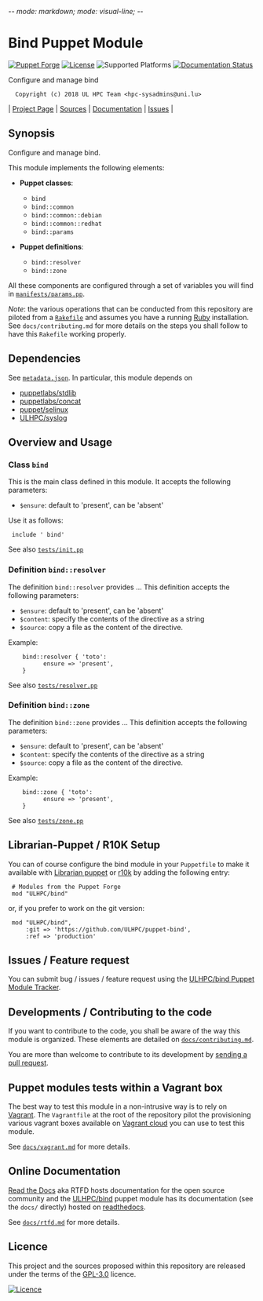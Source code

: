 -*- mode: markdown; mode: visual-line;  -*-

# Bind Puppet Module 

[![Puppet Forge](http://img.shields.io/puppetforge/v/ULHPC/bind.svg)](https://forge.puppetlabs.com/ULHPC/bind)
[![License](http://img.shields.io/:license-GPL3.0-blue.svg)](LICENSE)
![Supported Platforms](http://img.shields.io/badge/platform-debian|redhat|centos-lightgrey.svg)
[![Documentation Status](https://readthedocs.org/projects/ulhpc-puppet-bind/badge/?version=latest)](https://readthedocs.org/projects/ulhpc-puppet-bind/?badge=latest)

Configure and manage bind

      Copyright (c) 2018 UL HPC Team <hpc-sysadmins@uni.lu>
      

| [Project Page](https://github.com/ULHPC/puppet-bind) | [Sources](https://github.com/ULHPC/puppet-bind) | [Documentation](https://ulhpc-puppet-bind.readthedocs.org/en/latest/) | [Issues](https://github.com/ULHPC/puppet-bind/issues) |

## Synopsis

Configure and manage bind.

This module implements the following elements: 

* __Puppet classes__:
    - `bind` 
    - `bind::common` 
    - `bind::common::debian` 
    - `bind::common::redhat` 
    - `bind::params` 

* __Puppet definitions__: 
    - `bind::resolver` 
    - `bind::zone` 

All these components are configured through a set of variables you will find in
[`manifests/params.pp`](manifests/params.pp). 

_Note_: the various operations that can be conducted from this repository are piloted from a [`Rakefile`](https://github.com/ruby/rake) and assumes you have a running [Ruby](https://www.ruby-lang.org/en/) installation.
See `docs/contributing.md` for more details on the steps you shall follow to have this `Rakefile` working properly. 

## Dependencies

See [`metadata.json`](metadata.json). In particular, this module depends on 

* [puppetlabs/stdlib](https://forge.puppetlabs.com/puppetlabs/stdlib)
* [puppetlabs/concat](https://forge.puppetlabs.com/puppetlabs/concat)
* [puppet/selinux](https://forge.puppetlabs.com/puppet/selinux)
* [ULHPC/syslog](https://forge.puppetlabs.com/ULHPC/syslog)

## Overview and Usage

### Class `bind`

This is the main class defined in this module.
It accepts the following parameters: 

* `$ensure`: default to 'present', can be 'absent'

Use it as follows:

     include ' bind'

See also [`tests/init.pp`](tests/init.pp)


### Definition `bind::resolver`

The definition `bind::resolver` provides ...
This definition accepts the following parameters:

* `$ensure`: default to 'present', can be 'absent'
* `$content`: specify the contents of the directive as a string
* `$source`: copy a file as the content of the directive.

Example:

        bind::resolver { 'toto':
		      ensure => 'present',
        }

See also [`tests/resolver.pp`](tests/resolver.pp)

### Definition `bind::zone`

The definition `bind::zone` provides ...
This definition accepts the following parameters:

* `$ensure`: default to 'present', can be 'absent'
* `$content`: specify the contents of the directive as a string
* `$source`: copy a file as the content of the directive.

Example:

        bind::zone { 'toto':
		      ensure => 'present',
        }

See also [`tests/zone.pp`](tests/zone.pp)


## Librarian-Puppet / R10K Setup

You can of course configure the bind module in your `Puppetfile` to make it available with [Librarian puppet](http://librarian-puppet.com/) or
[r10k](https://github.com/adrienthebo/r10k) by adding the following entry:

     # Modules from the Puppet Forge
     mod "ULHPC/bind"

or, if you prefer to work on the git version: 

     mod "ULHPC/bind", 
         :git => 'https://github.com/ULHPC/puppet-bind',
         :ref => 'production' 

## Issues / Feature request

You can submit bug / issues / feature request using the [ULHPC/bind Puppet Module Tracker](https://github.com/ULHPC/puppet-bind/issues). 

## Developments / Contributing to the code 

If you want to contribute to the code, you shall be aware of the way this module is organized. 
These elements are detailed on [`docs/contributing.md`](contributing/index.md).

You are more than welcome to contribute to its development by [sending a pull request](https://help.github.com/articles/using-pull-requests). 

## Puppet modules tests within a Vagrant box

The best way to test this module in a non-intrusive way is to rely on [Vagrant](http://www.vagrantup.com/).
The `Vagrantfile` at the root of the repository pilot the provisioning various vagrant boxes available on [Vagrant cloud](https://atlas.hashicorp.com/boxes/search?utf8=%E2%9C%93&sort=&provider=virtualbox&q=svarrette) you can use to test this module.

See [`docs/vagrant.md`](vagrant.md) for more details. 

## Online Documentation

[Read the Docs](https://readthedocs.org/) aka RTFD hosts documentation for the open source community and the [ULHPC/bind](https://github.com/ULHPC/puppet-bind) puppet module has its documentation (see the `docs/` directly) hosted on [readthedocs](http://ulhpc-puppet-bind.rtfd.org).

See [`docs/rtfd.md`](rtfd.md) for more details.

## Licence

This project and the sources proposed within this repository are released under the terms of the [GPL-3.0](LICENCE) licence.


[![Licence](https://www.gnu.org/graphics/gplv3-88x31.png)](LICENSE)
